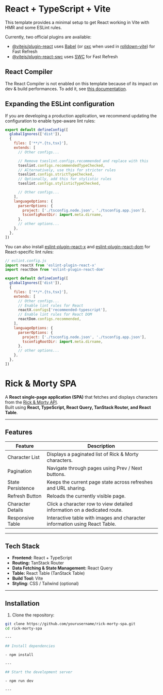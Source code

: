 # React + TypeScript + Vite

This template provides a minimal setup to get React working in Vite with HMR and some ESLint rules.

Currently, two official plugins are available:

- [@vitejs/plugin-react](https://github.com/vitejs/vite-plugin-react/blob/main/packages/plugin-react) uses [Babel](https://babeljs.io/) (or [oxc](https://oxc.rs) when used in [rolldown-vite](https://vite.dev/guide/rolldown)) for Fast Refresh
- [@vitejs/plugin-react-swc](https://github.com/vitejs/vite-plugin-react/blob/main/packages/plugin-react-swc) uses [SWC](https://swc.rs/) for Fast Refresh

## React Compiler

The React Compiler is not enabled on this template because of its impact on dev & build performances. To add it, see [this documentation](https://react.dev/learn/react-compiler/installation).

## Expanding the ESLint configuration

If you are developing a production application, we recommend updating the configuration to enable type-aware lint rules:

```js
export default defineConfig([
  globalIgnores(['dist']),
  {
    files: ['**/*.{ts,tsx}'],
    extends: [
      // Other configs...

      // Remove tseslint.configs.recommended and replace with this
      tseslint.configs.recommendedTypeChecked,
      // Alternatively, use this for stricter rules
      tseslint.configs.strictTypeChecked,
      // Optionally, add this for stylistic rules
      tseslint.configs.stylisticTypeChecked,

      // Other configs...
    ],
    languageOptions: {
      parserOptions: {
        project: ['./tsconfig.node.json', './tsconfig.app.json'],
        tsconfigRootDir: import.meta.dirname,
      },
      // other options...
    },
  },
])
```

You can also install [eslint-plugin-react-x](https://github.com/Rel1cx/eslint-react/tree/main/packages/plugins/eslint-plugin-react-x) and [eslint-plugin-react-dom](https://github.com/Rel1cx/eslint-react/tree/main/packages/plugins/eslint-plugin-react-dom) for React-specific lint rules:

```js
// eslint.config.js
import reactX from 'eslint-plugin-react-x'
import reactDom from 'eslint-plugin-react-dom'

export default defineConfig([
  globalIgnores(['dist']),
  {
    files: ['**/*.{ts,tsx}'],
    extends: [
      // Other configs...
      // Enable lint rules for React
      reactX.configs['recommended-typescript'],
      // Enable lint rules for React DOM
      reactDom.configs.recommended,
    ],
    languageOptions: {
      parserOptions: {
        project: ['./tsconfig.node.json', './tsconfig.app.json'],
        tsconfigRootDir: import.meta.dirname,
      },
      // other options...
    },
  },
])
```
# Rick & Morty SPA

A **React single-page application (SPA)** that fetches and displays characters from the [Rick & Morty API](https://rickandmortyapi.com/documentation).  
Built using **React, TypeScript, React Query, TanStack Router, and React Table**.

---

## Features

| Feature | Description |
|---------|-------------|
| Character List | Displays a paginated list of Rick & Morty characters. |
| Pagination | Navigate through pages using Prev / Next buttons. |
| State Persistence | Keeps the current page state across refreshes and URL sharing. |
| Refresh Button | Reloads the currently visible page. |
| Character Details | Click a character row to view detailed information on a dedicated route. |
| Responsive Table | Interactive table with images and character information using React Table. |

---

## Tech Stack

- **Frontend:** React + TypeScript  
- **Routing:** TanStack Router  
- **Data Fetching & State Management:** React Query  
- **Table:** React Table (TanStack Table)  
- **Build Tool:** Vite  
- **Styling:** CSS / Tailwind (optional)

---

## Installation

1. Clone the repository:

```bash
git clone https://github.com/yourusername/rick-morty-spa.git
cd rick-morty-spa

---

## Install dependencies

- npm install

---

## Start the development server

- npm run dev

---
